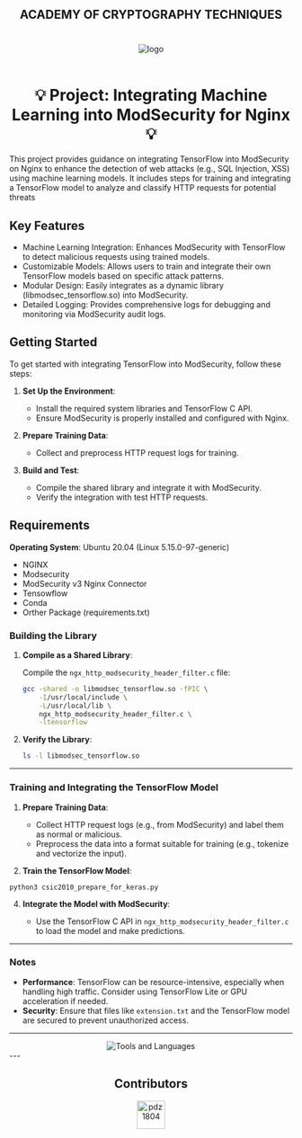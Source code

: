 <div align="center">
  
  <h2>ACADEMY OF CRYPTOGRAPHY TECHNIQUES</h2>
  <h3></h3>
  <h3></h3>
  <br />
  
  <img src="https://navigates.vn/wp-content/uploads/2023/06/logo-hoc-vien-ky-thuat-mat-ma.jpg" alt="logo" style="width: auto; height: auto;">
  
  <br />
  <br />

</div>

<h1 align="center">💡 Project: Integrating Machine Learning into ModSecurity for Nginx 💡</h1>

This project provides guidance on integrating TensorFlow into ModSecurity on Nginx to enhance the detection of web attacks (e.g., SQL Injection, XSS) using machine learning models. It includes steps for training and integrating a TensorFlow model to analyze and classify HTTP requests for potential threats

## Key Features

- Machine Learning Integration: Enhances ModSecurity with TensorFlow to detect malicious requests using trained models.
- Customizable Models: Allows users to train and integrate their own TensorFlow models based on specific attack patterns.
- Modular Design: Easily integrates as a dynamic library (libmodsec_tensorflow.so) into ModSecurity.
- Detailed Logging: Provides comprehensive logs for debugging and monitoring via ModSecurity audit logs.

## Getting Started

To get started with integrating TensorFlow into ModSecurity, follow these steps:

1. **Set Up the Environment**:
   - Install the required system libraries and TensorFlow C API.
   - Ensure ModSecurity is properly installed and configured with Nginx.

2. **Prepare Training Data**:
   - Collect and preprocess HTTP request logs for training.

3. **Build and Test**:
   - Compile the shared library and integrate it with ModSecurity.
   - Verify the integration with test HTTP requests.


## Requirements

**Operating System**: Ubuntu 20.04 (Linux 5.15.0-97-generic)
- NGINX
- Modsecurity
- ModSecurity v3 Nginx Connector
- Tensowflow
- Conda
- Orther Package (requirements.txt)

### **Building the Library**

1. **Compile as a Shared Library**:

   Compile the `ngx_http_modsecurity_header_filter.c` file:

   ```bash
   gcc -shared -o libmodsec_tensorflow.so -fPIC \
       -I/usr/local/include \
       -L/usr/local/lib \
       ngx_http_modsecurity_header_filter.c \
       -ltensorflow
   ```

2. **Verify the Library**:
   
   ```bash
   ls -l libmodsec_tensorflow.so
   ```

---

### **Training and Integrating the TensorFlow Model**

1. **Prepare Training Data**:

   - Collect HTTP request logs (e.g., from ModSecurity) and label them as normal or malicious.
   - Preprocess the data into a format suitable for training (e.g., tokenize and vectorize the input).

2. **Train the TensorFlow Model**:

```
python3 csic2010_prepare_for_keras.py
```

4. **Integrate the Model with ModSecurity**:

   - Use the TensorFlow C API in `ngx_http_modsecurity_header_filter.c` to load the model and make predictions.

---

### **Notes**

- **Performance**: TensorFlow can be resource-intensive, especially when handling high traffic. Consider using TensorFlow Lite or GPU acceleration if needed.
- **Security**: Ensure that files like `extension.txt` and the TensorFlow model are secured to prevent unauthorized access.

---
<div align="center">
  <img src="https://skillicons.dev/icons?i=python,vscode,github,git,md,stackoverflow,tensorflow" alt="Tools and Languages" />
</div>
---

<h2 align="center">Contributors </h2>

<div align="center">
  <a href="https://github.com/datnlq"><img src="https://avatars.githubusercontent.com/u/77602549?v=4" title="pdz1804" width="50" height="50"></a>
  </div>
